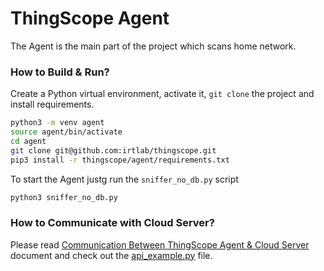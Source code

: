 # ThingScope Agent
The Agent is the main part of the project which scans home network.

### How to Build & Run?
Create a Python virtual environment, activate it, `git clone` the project and install requirements.
```sh
python3 -m venv agent
source agent/bin/activate
cd agent
git clone git@github.com:irtlab/thingscope.git
pip3 install -r thingscope/agent/requirements.txt
```

To start the Agent justg run the `sniffer_no_db.py` script
```bash
python3 sniffer_no_db.py
```

### How to Communicate with Cloud Server?
Please read [Communication Between ThingScope Agent & Cloud Server](https://docs.google.com/document/d/1TThC9Q1P5zryRwRAtvh7wKxE5ofZnwi6K96TXp9HAlI/edit?usp=sharing)
document and check out the [api_example.py](https://github.com/irtlab/thingscope/blob/master/agent/api_example.py) file.
